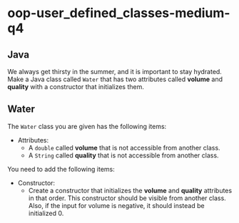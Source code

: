 # oop-user_defined_classes-medium-q4

## Java

We always get thirsty in the summer, and it is important to stay hydrated. Make a Java
class called `Water` that has two attributes called **volume** and **quality** with a constructor
that initializes them.

## Water

The `Water` class you are given has the following items:

- Attributes:
    - A `double` called **volume** that is not accessible from another class.
    - A `String` called **quality** that is not accessible from another class.

You need to add the following items:

- Constructor:
    - Create a constructor that initializes the **volume** and **quality** attributes in that order. 
      This constructor should be visible from another class. Also, if the input for volume is negative, 
      it should instead be initialized 0.
      
